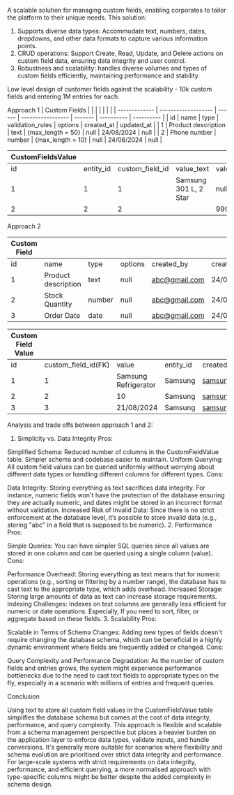 A scalable solution for managing custom fields, enabling corporates to tailor the platform to their unique needs.
This solution:
1. Supports diverse data types: Accommodate text, numbers, dates, dropdowns, and other data formats to capture various information points.
2. CRUD operations: Support Create, Read, Update, and Delete actions on custom field data, ensuring data integrity and user control.
3. Robustness and scalability: handles diverse volumes and types of custom fields efficiently, maintaining performance and stability.

Low level design of customer fields against the scalability - 10k custom fields and entering 1M entries for each.


Approach 1
| Custom Fields |                     |        |                   |         |            |            |
| ------------- | ------------------- | ------ | ----------------- | ------- | ---------- | ---------- |
| id            | name                | type   | validation_rules  | options | created_at | updated_at |
| 1             | Product description | text   | {max_length = 50} | null    | 24/08/2024 | null       |
| 2             | Phone number        | number | {max_length = 10} | null    | 24/08/2024 | null       |

| CustomFieldsValue |           |                 |                       |              |              |            |            |            |            |
| ----------------- | --------- | --------------- | --------------------- | ------------ | ------------ | ---------- | ---------- | ---------- | ---------- |
| id                | entity_id | custom_field_id | value_text            | value_number | valu_boolean | value_date | value_json | created_at | updated_at |
| 1                 | 1         | 1               | Samsung 301 L, 2 Star | null         | null         | null       | null       | 24/08/2024 |            |
| 2                 | 2         | 2               |                       | 99988776655  | null         | null       | null       | 24/08/2024 |            |

Approach 2

 Custom Field |                     |        |         |               |            |            |            |
| ------------ | ------------------- | ------ | ------- | ------------- | ---------- | ---------- | ---------- |
| id           | name                | type   | options | created_by    | created_at | udpated_at | updated_by |
| 1            | Product description | text   | null    | abc@gmail.com | 24/08/2024 | null       | null       |
| 2            | Stock Quantity      | number | null    | abc@gmail.com | 24/08/2024 | null       | null       |
| 3            | Order Date          | date   | null    | abc@gmail.com | 24/08/2024 | null       | null       |

| Custom Field Value |                     |                      |           |                   |            |            |            |
| ------------------ | ------------------- | -------------------- | --------- | ----------------- | ---------- | ---------- | ---------- |
| id                 | custom_field_id(FK) | value                | entity_id | created_by        | created_at | udpated_at | updated_by |
| 1                  | 1                   | Samsung Refrigerator | Samsung   | samsung@gmail.com | 24/08/2024 | null       | null       |
| 2                  | 2                   | 10                   | Samsung   | samsung@gmail.com | 24/08/2024 | null       | null       |
| 3                  | 3                   | 21/08/2024           | Samsung   | samsung@gmail.com | 24/08/2024 | null       | null       |


Analysis and trade offs between approach 1 and 2:
1. Simplicity vs. Data Integrity
Pros:

Simplified Schema: Reduced number of columns in the CustomFieldValue table. Simpler schema and codebase easier to maintain.
Uniform Querying: All custom field values can be queried uniformly without worrying about different data types or handling different columns for different types.
Cons:

Data Integrity: Storing everything as text sacrifices data integrity. For instance, numeric fields won't have the protection of the database ensuring they are actually numeric, and dates might be stored in an incorrect format without validation.
Increased Risk of Invalid Data: Since there is no strict enforcement at the database level, it’s possible to store invalid data (e.g., storing "abc" in a field that is supposed to be numeric).
2. Performance
Pros:

Simple Queries: You can have simpler SQL queries since all values are stored in one column and can be queried using a single column (value).
Cons:

Performance Overhead: Storing everything as text means that for numeric operations (e.g., sorting or filtering by a number range), the database has to cast text to the appropriate type, which adds overhead.
Increased Storage: Storing large amounts of data as text can increase storage requirements.
Indexing Challenges: Indexes on text columns are generally less efficient for numeric or date operations. Especially, If you need to sort, filter, or aggregate based on these fields.
3. Scalability
Pros:

Scalable in Terms of Schema Changes: Adding new types of fields doesn't require changing the database schema, which can be beneficial in a highly dynamic environment where fields are frequently added or changed.
Cons:

Query Complexity and Performance Degradation: As the number of custom fields and entries grows, the system might experience performance bottlenecks due to the need to cast text fields to appropriate types on the fly, especially in a scenario with millions of entries and frequent queries.

Conclusion

Using text to store all custom field values in the CustomFieldValue table simplifies the database schema but comes at the cost of data integrity, performance, and query complexity. This approach is flexible and scalable from a schema management perspective but places a heavier burden on the application layer to enforce data types, validate inputs, and handle conversions. It's generally more suitable for scenarios where flexibility and schema evolution are prioritised over strict data integrity and performance.
For large-scale systems with strict requirements on data integrity, performance, and efficient querying, a more normalised approach with type-specific columns might be better despite the added complexity in schema design.
